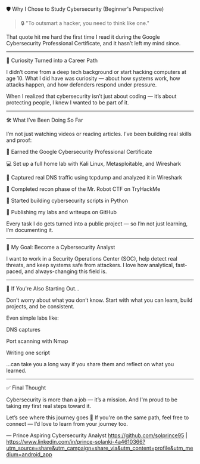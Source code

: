 🛡️ Why I Chose to Study Cybersecurity (Beginner's Perspective)

> 🔒 "To outsmart a hacker, you need to think like one."



That quote hit me hard the first time I read it during the Google Cybersecurity Professional Certificate, and it hasn’t left my mind since.


---

🧠 Curiosity Turned into a Career Path

I didn’t come from a deep tech background or start hacking computers at age 10.
What I did have was curiosity — about how systems work, how attacks happen, and how defenders respond under pressure.

When I realized that cybersecurity isn’t just about coding — it’s about protecting people, I knew I wanted to be part of it.


---

🛠️ What I’ve Been Doing So Far

I’m not just watching videos or reading articles.
I’ve been building real skills and proof:

🧾 Earned the Google Cybersecurity Professional Certificate

💻 Set up a full home lab with Kali Linux, Metasploitable, and Wireshark

🧪 Captured real DNS traffic using tcpdump and analyzed it in Wireshark

🧱 Completed recon phase of the Mr. Robot CTF on TryHackMe

🐍 Started building cybersecurity scripts in Python

📂 Publishing my labs and writeups on GitHub


Every task I do gets turned into a public project — so I’m not just learning, I’m documenting it.


---

🎯 My Goal: Become a Cybersecurity Analyst

I want to work in a Security Operations Center (SOC), help detect real threats, and keep systems safe from attackers.
I love how analytical, fast-paced, and always-changing this field is.


---

📘 If You're Also Starting Out...

Don’t worry about what you don’t know.
Start with what you can learn, build projects, and be consistent.

Even simple labs like:

DNS captures

Port scanning with Nmap

Writing one script


…can take you a long way if you share them and reflect on what you learned.


---

✅ Final Thought

Cybersecurity is more than a job — it’s a mission.
And I'm proud to be taking my first real steps toward it.

Let’s see where this journey goes 🚀
If you're on the same path, feel free to connect — I’d love to learn from your journey too.

— Prince
Aspiring Cybersecurity Analyst
https://github.com/solprince95 | https://www.linkedin.com/in/prince-solanki-4a4610366?utm_source=share&utm_campaign=share_via&utm_content=profile&utm_medium=android_app
